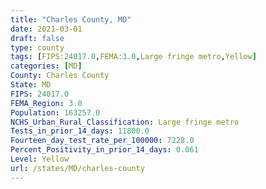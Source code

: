 ```yaml
---
title: "Charles County, MD"
date: 2021-03-01
draft: false
type: county
tags: [FIPS:24017.0,FEMA:3.0,Large fringe metro,Yellow]
categories: [MD]
County: Charles County
State: MD
FIPS: 24017.0
FEMA_Region: 3.0
Population: 163257.0
NCHS_Urban_Rural_Classification: Large fringe metro
Tests_in_prior_14_days: 11800.0
Fourteen_day_test_rate_per_100000: 7228.0
Percent_Positivity_in_prior_14_days: 0.061
Level: Yellow
url: /states/MD/charles-county
---
```



